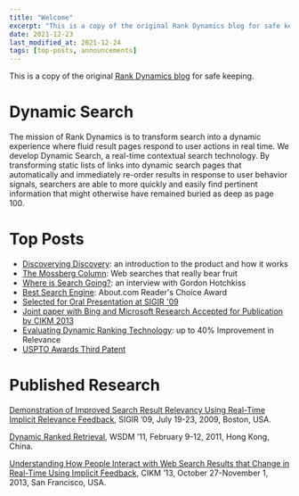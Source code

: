 ```yaml
---
title: "Welcome"
excerpt: "This is a copy of the original Rank Dynamics blog for safe keeping. Open this post to find our mission, links to top posts and published research."
date: 2021-12-23
last_modified_at: 2021-12-24
tags: [top-posts, announcements]
---
```

This is a copy of the original [Rank Dynamics blog](https://blog.rankdynamics.com/) for safe keeping.

# Dynamic Search
The mission of Rank Dynamics is to transform search into a dynamic experience where fluid result pages respond to user actions in real time. We develop Dynamic Search, a real-time contextual search technology. By transforming static lists of links into dynamic search pages that automatically and immediately re-order results in response to user behavior signals, searchers are able to more quickly and easily find pertinent information that might otherwise have remained buried as deep as page 100.

# Top Posts
 - [Discoverying Discovery](/rank-dynamics/discovering-discovery/): an introduction to the product and how it works
 - [The Mossberg Column](/rank-dynamics/googles-searchwiki-surf-canyon-share-the-mossberg-solutions-column): Web searches that really bear fruit
 - [Where is Search Going?](/rank-dynamics/where-is-search-going-search-engine-land-interview-with-gordon-hotchkiss/): an interview with Gordon Hotchkiss
 - [Best Search Engine](/rank-dynamics/best-search-engine-winner/): About.com Reader's Choice Award
 - [Selected for Oral Presentation at SIGIR '09](/rank-dynamics/selected-for-oral-presentation-at-sigir-09/)
 - [Joint paper with Bing and Microsoft Research Accepted for Publication by CIKM 2013](/rank-dynamics/joint-paper-with-bing-and-microsoft-research-accepted-for-publication-by-cikm-2013/)
 - [Evaluating Dynamic Ranking Technology](/rank-dynamics/evaluating-surf-canyons-technology-part-2/): up to 40% Improvement in Relevance
 - [USPTO Awards Third Patent](/rank-dynamics/uspto-awards-third-patent-to-surf-canyon/)

# Published Research
[Demonstration of Improved Search Result Relevancy Using Real-Time Implicit Relevance Feedback](/assets/papers/SurfCanyonDemonstrationResearchPaper.pdf), SIGIR ’09, July 19-23, 2009, Boston, USA.

[Dynamic Ranked Retrieval](/assets/papers/wsdm11Brandt_etal_11a.pdf), WSDM ’11, February 9-12, 2011, Hong Kong, China.

[Understanding How People Interact with Web Search Results that Change in Real-Time Using Implicit Feedback](/assets/papers/cikm13HowPeopleInteractWithSearch.pdf), CIKM ’13, October 27-November 1, 2013, San Francisco, USA.
